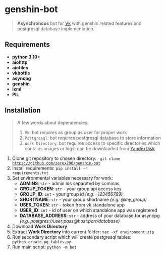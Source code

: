 # genshin-bot
> **Asynchronous** bot for [Vk](https://vk.com/bot_genshin) with genshin related features and postgresql database
> implementation.

## Requirements
* **python 3.10+**
* **aiohttp**
* **aiofiles**
* **vkbottle**
* **asyncpg**
* **genshin**
* **lxml**
* **PIL**

## Installation
> A few words about dependencies:
> 1. <code>Vk</code>: bot requires as group as user for proper work
> 2. <code>Postgresql</code>: bot requires postgresql database to store information
> 3. <code>Work Directory</code>: bot requires access to specific directories which contains images or logs; 
can be downloaded from [YandexDisk](https://disk.yandex.ru/d/LPnj__Hr9pK8NA)

 1. Clone git repository to chosen directory:
<code> git clone https://github.com/zerex290/genshin-bot </code>
 2. Install requirements: <code>pip install -r requirements.txt</code>
 3. Set environmental variables necessary for work:
    * **ADMINS**: <code>str</code> - admin ids separated by commas
    * **GROUP_TOKEN**: <code>str</code> - your group api access key
    * **GROUP_ID**: <code>int</code> - your group id *(e.g. -123456789)*
    * **SHORTNAME**: <code>str</code> - your group shortname *(e.g. @my_group)*
    * **USER_TOKEN**: <code>str</code> - token from vk standalone app
    * **USER_ID**: <code>int</code> - id of user on which standalone app was registered
    * **DATABASE_ADDRESS**: <code>str</code> - address of your database for asyncpg
*(e.g. postgres://user:pass@host:port/database)*
 4. Download **Work Directory**
 5. Extract **Work Directory** into current folder: <code>tar -xf environment.zip </code>
 6. Run secondary script which will create postgresql tables: <code> python create_pg_tables.py </code>
 7. Run main script: <code>python -m bot</code>
